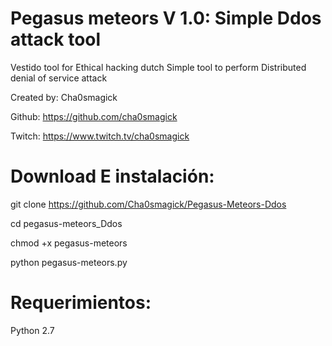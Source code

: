 # Pegasus meteors V 1.0: Simple Ddos attack tool
Vestido tool for Ethical hacking dutch
 Simple tool to perform Distributed denial of service attack
 
 Created by: Cha0smagick
 
 Github: https://github.com/cha0smagick
 
 Twitch: https://www.twitch.tv/cha0smagick

# Download E instalación: 

git clone https://github.com/Cha0smagick/Pegasus-Meteors-Ddos

cd pegasus-meteors_Ddos

chmod +x pegasus-meteors
 
python pegasus-meteors.py

# Requerimientos:

Python 2.7
